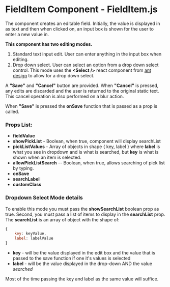 # FieldItem Component - FieldItem.js

The component creates an editable field.  Initially, the value is displayed in as text and then when clicked on, an input box is shown for the user to enter a new value in.

**This component has two editing modes.**

1. Standard text input edit.  User can enter anything in the input box when editing.
2. Drop down select.  User can select an option from a drop down select control. This mode uses the **\<Select \/\>** react component from [ant design](https://ant.design/components/select/) to allow for a drop down select.

A **"Save"** and **"Cancel"** button are provided.  When **"Cancel"** is pressed, any edits are discarded and the user is returned to the original static text.  This cancel operation is also performed on a blur action.

When **"Save"** is pressed the **onSave** function that is passed as a prop is called.

### Props List:

- **fieldValue**
- **showPickList** - Boolean, when true, component will display searchList
- **pickListValues** - Array of objects in shape { key, label } where **label** is what you see in dropdown and is what is searched, but **key** is what is shown when an item is selected.
- **allowPickListSearch** -- Boolean, when true, allows searching of pick list by typing.  
- **onSave**
- **searchLabel**
- **customClass**

### Dropdown Select Mode details

To enable this mode you must pass the **showSearchList** boolean prop as true.  Second, you must pass a list of items to display in the **searchList** prop.
The **searchList** is an array of object with the shape of:
``` javascript
{
    key: keyValue,      
    label: labelValue
}
```
- **key** - will be the value displayed in the edit box and the value that is passed to the save function if one it's values is selected
- **label** - will be the value displayed in the drop-down AND the value *searched*

Most of the time passing the key and label as the same value will suffice.